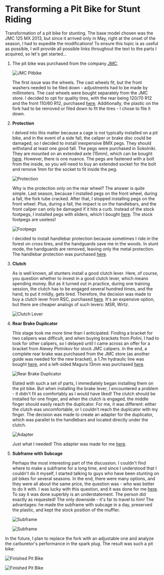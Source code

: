 # Transforming a Pit Bike for Stunt Riding

Transformation of a pit bike for stunting. The base model chosen was the JMC 125 MX 2013, but since it arrived only in May, right at the onset of the season, I had to expedite the modifications! To ensure this topic is as useful as possible, I will provide all possible links throughout the text to the parts I acquired, so let's get started...

1. The pit bike was purchased from the company [JMC](http://jazzmoto.ru/shop/pitbike/pitbayk-jmc-125-mx-2013/).

   ![JMC Pitbike](../../../static/img/3012bf.jpg)

   The first issue was the wheels. The cast wheels fit, but the front washers needed to be filed down - adjustments had to be made by millimeters. The cast wheels were bought separately from the JMC store. I decided to opt for quality tires, with the rear being 120/70 R12 and the front 110/60 R12, purchased [here](http://www.moto-hobby.ru/tyres/kenda/page_scooter.html). Additionally, the plastic on the fork had to be removed or filed down to fit the tires - I chose to file it down.

2. **Protection**

   I delved into this matter because a cage is not typically installed on a pit bike, and in the event of a side fall, the caliper or brake disc could be damaged, so I decided to install inexpensive BMX pegs. They should withstand at least one good fall. The pegs were purchased in Sokolniki. They are mounted on an extended axle (15mm), which can be bought [here](http://pitbikeclub.ru/). However, there is one nuance. The pegs are fastened with a bolt from the inside, so you will need to buy an extended socket for the bolt and remove 1mm for the socket to fit inside the peg.

   ![Protection](../../../static/img/d385c4.jpg)

   Why is the protection only on the rear wheel? The answer is quite simple. Last season, because I installed pegs on the front wheel, during a fall, the fork tube cracked. After that, I stopped installing pegs on the front wheel. Plus, during a fall, the impact is on the handlebars, and the front caliper can only be damaged if it hits a curb. Instead of the stock footpegs, I installed pegs with sliders, which I bought [here](http://pitbikeclub.ru/). The stock footpegs are useless!

   ![Footpegs](../../../static/img/d81b31.jpg)

   I decided to install handlebar protection because sometimes I ride in the forest on cross tires, and the handguards save me in the woods. In stunt mode, the handguards are removed, leaving only the metal protection. The handlebar protection was purchased [here](http://1rmc.ru/).

3. **Clutch**

   As is well known, all stunters install a good clutch lever. Here, of course, you question whether to invest in a good clutch lever, which means spending money. But as it turned out in practice, during one training session, the clutch has to be engaged several hundred times, and the hand, to put it mildly, gets tired. Therefore, the decision was made to buy a clutch lever from RSC, purchased [here](http://stuntexshop.ru/catalog/20). It's an expensive option, but there are cheaper analogs of such levers: MSR, Wirtz.

   ![Clutch Lever](../../../static/img/de805a.jpg)

4. **Rear Brake Duplicator**

   This stage took me more time than I anticipated. Finding a bracket for two calipers was difficult, and when buying brackets from Polini, I had to look for other calipers, so I delayed until I came across an offer for a bracket from Alexey Plotnikov for stock JMC calipers. In the end, a complete rear brake was purchased from the JMC store (as another guide was needed for the new bracket), a 1.7m hydraulic line was bought [here](http://www.moto-hobby.ru/parts/parts_moto/armirovannie.html), and a left-sided Magura 13mm was purchased [here](http://stuntexshop.ru/tormoznaya-mashinka-magura-radial-195).

   ![Rear Brake Duplicator](../../../static/img/738ef5.jpg)

   Elated with such a set of parts, I immediately began installing them on the pit bike. But when installing the brake lever, I encountered a problem - it didn't fit as comfortably as I would have liked! The clutch should be installed for one finger, and when the clutch is engaged, the middle finger should easily reach the duplicator. For me, it was different: either the clutch was uncomfortable, or I couldn't reach the duplicator with my finger. The decision was made to create an adapter for the duplicator, which was parallel to the handlebars and located directly under the clutch.

   ![Adapter](../../../static/img/5131f6.jpg)

   Just what I needed! This adapter was made for me [here](http://www.rrka.ru/).

5. **Subframe with Subcage**

   Perhaps the most interesting part of the discussion. I couldn't find where to make a subframe for a long time, and since I understood that I couldn't do it myself, I started talking to guys who have been stunting on pit bikes for several seasons. In the end, there were many options, and they were all about the same price, the question was - who was better to do it with. I was lucky with this question, and it was done for me [here](http://www.rrka.ru/). To say it was done superbly is an understatement. The person did exactly as requested! The only downside - it's far to travel to him! The advantages: he made the subframe with subcage in a day, preserved the plastic, and kept the stock position of the muffler.

   ![Subframe](../../../static/img/125a69.jpg)

   ![Subframe](../../../static/img/3dc546.jpg)

In the future, I plan to replace the fork with an adjustable one and analyze the carburetor's performance in the spark plug. The result was such a pit bike:

![Finished Pit Bike](../../../static/img/cb97f3.jpg)

![Finished Pit Bike](../../../static/img/6ca712.jpg)
